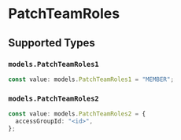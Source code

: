 # PatchTeamRoles


## Supported Types

### `models.PatchTeamRoles1`

```typescript
const value: models.PatchTeamRoles1 = "MEMBER";
```

### `models.PatchTeamRoles2`

```typescript
const value: models.PatchTeamRoles2 = {
  accessGroupId: "<id>",
};
```

